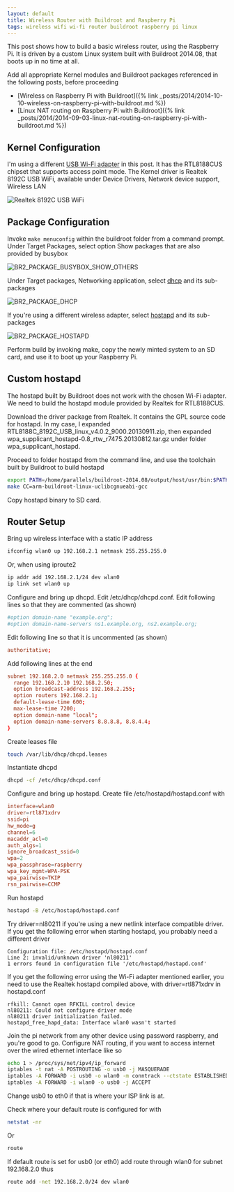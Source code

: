 ```yaml
---
layout: default
title: Wireless Router with Buildroot and Raspberry Pi
tags: wireless wifi wi-fi router buildroot raspberry pi linux
---
```


This post shows how to build a basic wireless router, using the Raspberry Pi. It is driven by a custom Linux system built with Buildroot 2014.08, that boots up in no time at all.

Add all appropriate Kernel modules and Buildroot packages referenced in the following posts, before proceeding

* [Wireless on Raspberry Pi with Buildroot]({% link _posts/2014/2014-10-10-wireless-on-raspberry-pi-with-buildroot.md %})
* [Linux NAT routing on Raspberry Pi with Buildroot]({% link _posts/2014/2014-09-03-linux-nat-routing-on-raspberry-pi-with-buildroot.md %})

## Kernel Configuration

I'm using a different [USB Wi-Fi adapter](http://www.adafruit.com/products/1012) in this post. It has the RTL8188CUS chipset that supports access point mode. The Kernel driver is Realtek 8192C USB WiFi, available under Device Drivers, Network device support, Wireless LAN

![Realtek 8192C USB WiFi](/assets/img/buildroot-kernel-driver-realtek-8192c.png)

## Package Configuration

Invoke `make menuconfig` within the buildroot folder from a command prompt. Under Target Packages, select option Show packages that are also provided by busybox

![BR2_PACKAGE_BUSYBOX_SHOW_OTHERS](/assets/img/buildroot-packages-busybox-packages.png)

Under Target packages, Networking application, select [dhcp](http://www.isc.org/downloads/dhcp/) and its sub-packages

![BR2_PACKAGE_DHCP](/assets/img/buildroot-packages-dhcp.png)

If you're using a different wireless adapter, select [hostapd](http://wireless.kernel.org/en/users/Documentation/hostapd) and its sub-packages

![BR2_PACKAGE_HOSTAPD](/assets/img/buildroot-packages-hostapd.png)

Perform build by invoking make, copy the newly minted system to an SD card, and use it to boot up your Raspberry Pi.

## Custom hostapd

The hostapd built by Buildroot does not work with the chosen Wi-Fi adapter. We need to build the hostapd module provided by Realtek for RTL8188CUS.

Download the driver package from Realtek. It contains the GPL source code for hostapd. In my case, I expanded RTL8188C_8192C_USB_linux_v4.0.2_9000.20130911.zip, then expanded wpa_supplicant_hostapd-0.8_rtw_r7475.20130812.tar.gz under folder wpa_supplicant_hostapd.

Proceed to folder hostapd from the command line, and use the toolchain built by Buildroot to build hostapd

```bash
export PATH=/home/parallels/buildroot-2014.08/output/host/usr/bin:$PATH
make CC=arm-buildroot-linux-uclibcgnueabi-gcc
```

Copy hostapd binary to SD card.

## Router Setup

Bring up wireless interface with a static IP address

```bash
ifconfig wlan0 up 192.168.2.1 netmask 255.255.255.0
```

Or, when using iproute2

```bash
ip addr add 192.168.2.1/24 dev wlan0
ip link set wlan0 up
```

Configure and bring up dhcpd. Edit /etc/dhcp/dhcpd.conf. Edit following lines so that they are commented (as shown)

```conf
#option domain-name "example.org";
#option domain-name-servers ns1.example.org, ns2.example.org;
```

Edit following line so that it is uncommented (as shown)

```conf
authoritative;
```

Add following lines at the end

```conf
subnet 192.168.2.0 netmask 255.255.255.0 {
  range 192.168.2.10 192.168.2.50;
  option broadcast-address 192.168.2.255;
  option routers 192.168.2.1;
  default-lease-time 600;
  max-lease-time 7200;
  option domain-name "local";
  option domain-name-servers 8.8.8.8, 8.8.4.4;
}
```

Create leases file

```bash
touch /var/lib/dhcp/dhcpd.leases
```

Instantiate dhcpd

```bash
dhcpd -cf /etc/dhcp/dhcpd.conf
```

Configure and bring up hostapd. Create file /etc/hostapd/hostapd.conf with

```conf
interface=wlan0
driver=rtl871xdrv
ssid=pi
hw_mode=g
channel=6
macaddr_acl=0
auth_algs=1
ignore_broadcast_ssid=0
wpa=2
wpa_passphrase=raspberry
wpa_key_mgmt=WPA-PSK
wpa_pairwise=TKIP
rsn_pairwise=CCMP
```

Run hostapd

```bash
hostapd -B /etc/hostapd/hostapd.conf
```

Try driver=nl80211 if you're using a new netlink interface compatible driver. If you get the following error when starting hostapd, you probably need a different driver

```text
Configuration file: /etc/hostapd/hostapd.conf
Line 2: invalid/unknown driver 'nl80211'
1 errors found in configuration file '/etc/hostapd/hostapd.conf'
```

If you get the following error using the Wi-Fi adapter mentioned earlier, you need to use the Realtek hostapd compiled above, with driver=rtl871xdrv in hostapd.conf

```text
rfkill: Cannot open RFKILL control device
nl80211: Could not configure driver mode
nl80211 driver initialization failed.
hostapd_free_hapd_data: Interface wlan0 wasn't started
```

Join the pi network from any other device using password raspberry, and you're good to go. Configure NAT routing, if you want to access internet over the wired ethernet interface like so

```bash
echo 1 > /proc/sys/net/ipv4/ip_forward
iptables -t nat -A POSTROUTING -o usb0 -j MASQUERADE
iptables -A FORWARD -i usb0 -o wlan0 -m conntrack --ctstate ESTABLISHED,RELATED -j ACCEPT
iptables -A FORWARD -i wlan0 -o usb0 -j ACCEPT
```

Change usb0 to eth0 if that is where your ISP link is at.

Check where your default route is configured for with

```bash
netstat -nr
```

Or

```bash
route
```

If default route is set for usb0 (or eth0) add route through wlan0 for subnet 192.168.2.0 thus

```bash
route add -net 192.168.2.0/24 dev wlan0
```
